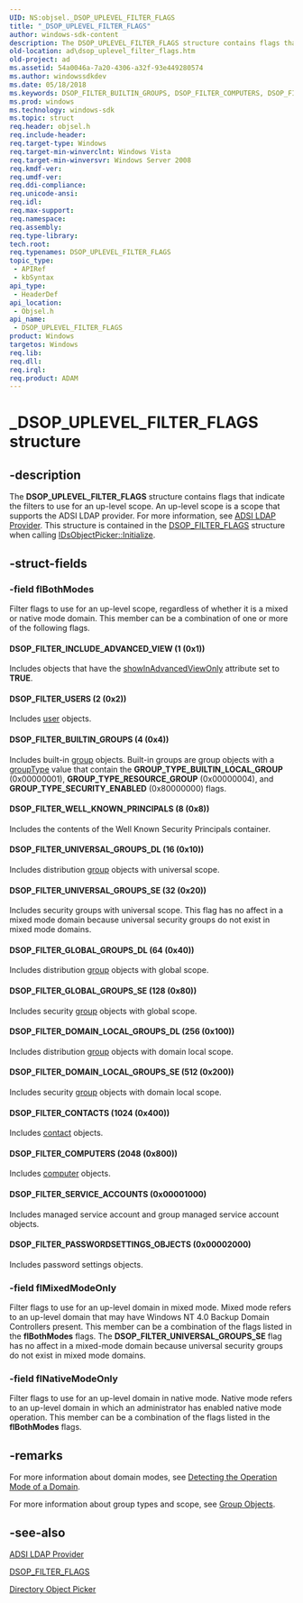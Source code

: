 ```yaml
---
UID: NS:objsel._DSOP_UPLEVEL_FILTER_FLAGS
title: "_DSOP_UPLEVEL_FILTER_FLAGS"
author: windows-sdk-content
description: The DSOP_UPLEVEL_FILTER_FLAGS structure contains flags that indicate the filters to use for an up-level scope.
old-location: ad\dsop_uplevel_filter_flags.htm
old-project: ad
ms.assetid: 54a0046a-7a20-4306-a32f-93e449280574
ms.author: windowssdkdev
ms.date: 05/18/2018
ms.keywords: DSOP_FILTER_BUILTIN_GROUPS, DSOP_FILTER_COMPUTERS, DSOP_FILTER_CONTACTS, DSOP_FILTER_DOMAIN_LOCAL_GROUPS_DL, DSOP_FILTER_DOMAIN_LOCAL_GROUPS_SE, DSOP_FILTER_GLOBAL_GROUPS_DL, DSOP_FILTER_GLOBAL_GROUPS_SE, DSOP_FILTER_INCLUDE_ADVANCED_VIEW, DSOP_FILTER_PASSWORDSETTINGS_OBJECTS, DSOP_FILTER_SERVICE_ACCOUNTS, DSOP_FILTER_UNIVERSAL_GROUPS_DL, DSOP_FILTER_UNIVERSAL_GROUPS_SE, DSOP_FILTER_USERS, DSOP_FILTER_WELL_KNOWN_PRINCIPALS, DSOP_UPLEVEL_FILTER_FLAGS, DSOP_UPLEVEL_FILTER_FLAGS structure [Active Directory], _DSOP_UPLEVEL_FILTER_FLAGS, _glines_dsop_uplevel_filter_flags, ad.dsop__uplevel__filter__flags, ad.dsop_uplevel_filter_flags, objsel/DSOP_UPLEVEL_FILTER_FLAGS
ms.prod: windows
ms.technology: windows-sdk
ms.topic: struct
req.header: objsel.h
req.include-header: 
req.target-type: Windows
req.target-min-winverclnt: Windows Vista
req.target-min-winversvr: Windows Server 2008
req.kmdf-ver: 
req.umdf-ver: 
req.ddi-compliance: 
req.unicode-ansi: 
req.idl: 
req.max-support: 
req.namespace: 
req.assembly: 
req.type-library: 
tech.root: 
req.typenames: DSOP_UPLEVEL_FILTER_FLAGS
topic_type:
 - APIRef
 - kbSyntax
api_type:
 - HeaderDef
api_location:
 - Objsel.h
api_name:
 - DSOP_UPLEVEL_FILTER_FLAGS
product: Windows
targetos: Windows
req.lib: 
req.dll: 
req.irql: 
req.product: ADAM
---
```


# _DSOP_UPLEVEL_FILTER_FLAGS structure


## -description


The <b>DSOP_UPLEVEL_FILTER_FLAGS</b> structure contains flags that indicate the filters to use for an up-level scope. An up-level scope is a scope that supports the ADSI LDAP provider. For more information, see 
<a href="https://msdn.microsoft.com/3c13ea2f-fe40-4fd4-8540-422f277e07c1">ADSI LDAP Provider</a>. This structure is contained in the <a href="https://msdn.microsoft.com/039b2bd8-027e-4b7c-b06b-1ff172c45d52">DSOP_FILTER_FLAGS</a> structure when calling <a href="https://msdn.microsoft.com/bcf4d283-6709-4425-a122-8f0808502b58">IDsObjectPicker::Initialize</a>.


## -struct-fields




### -field flBothModes

Filter flags to use for an up-level scope, regardless of whether it is a mixed or native mode domain. This member can be a combination of one or more of the following flags.



#### DSOP_FILTER_INCLUDE_ADVANCED_VIEW (1 (0x1))

Includes objects that have the <a href="ad.win2k_a_showinadvancedviewonly">showInAdvancedViewOnly</a> attribute set to <b>TRUE</b>.



#### DSOP_FILTER_USERS (2 (0x2))

Includes <a href="https://msdn.microsoft.com/library/windows/hardware/mt270121">user</a> objects.



#### DSOP_FILTER_BUILTIN_GROUPS (4 (0x4))

Includes built-in <a href="https://msdn.microsoft.com/library/windows/hardware/dn934674">group</a> objects. Built-in groups are group objects with a <a href="ad.win2k_a_grouptype">groupType</a> value that contain the <b>GROUP_TYPE_BUILTIN_LOCAL_GROUP</b> (0x00000001), <b>GROUP_TYPE_RESOURCE_GROUP</b> (0x00000004), and <b>GROUP_TYPE_SECURITY_ENABLED</b> (0x80000000) flags.



#### DSOP_FILTER_WELL_KNOWN_PRINCIPALS (8 (0x8))

Includes the contents of the Well Known Security Principals container.



#### DSOP_FILTER_UNIVERSAL_GROUPS_DL (16 (0x10))

Includes distribution <a href="https://msdn.microsoft.com/library/windows/hardware/dn934674">group</a> objects with universal scope.



#### DSOP_FILTER_UNIVERSAL_GROUPS_SE (32 (0x20))

Includes security groups with universal scope. This flag has no affect in a mixed mode domain because universal security groups do not exist in mixed mode domains.



#### DSOP_FILTER_GLOBAL_GROUPS_DL (64 (0x40))

Includes distribution <a href="https://msdn.microsoft.com/library/windows/hardware/dn934674">group</a> objects with global scope.



#### DSOP_FILTER_GLOBAL_GROUPS_SE (128 (0x80))

Includes security <a href="https://msdn.microsoft.com/library/windows/hardware/dn934674">group</a> objects with global scope.



#### DSOP_FILTER_DOMAIN_LOCAL_GROUPS_DL (256 (0x100))

Includes distribution <a href="https://msdn.microsoft.com/library/windows/hardware/dn934674">group</a> objects with domain local scope.



#### DSOP_FILTER_DOMAIN_LOCAL_GROUPS_SE (512 (0x200))

Includes security <a href="https://msdn.microsoft.com/library/windows/hardware/dn934674">group</a> objects with domain local scope.



#### DSOP_FILTER_CONTACTS (1024 (0x400))

Includes <a href="ad.win2k_c_contact">contact</a> objects.



#### DSOP_FILTER_COMPUTERS (2048 (0x800))

Includes <a href="https://msdn.microsoft.com/library/windows/hardware/dn997329">computer</a> objects.



#### DSOP_FILTER_SERVICE_ACCOUNTS (0x00001000)

Includes managed service account and group managed service account objects.



#### DSOP_FILTER_PASSWORDSETTINGS_OBJECTS (0x00002000)

Includes password settings objects.


### -field flMixedModeOnly

Filter flags to use for an up-level domain in mixed mode. Mixed mode refers to an up-level domain that may have Windows NT 4.0 Backup Domain Controllers present. This member can be a combination of the flags listed in the <b>flBothModes</b> flags. The <b>DSOP_FILTER_UNIVERSAL_GROUPS_SE</b> flag has no affect in a mixed-mode domain because universal security groups do not exist in mixed mode domains.


### -field flNativeModeOnly

Filter flags to use for an up-level domain in native mode. Native mode refers to an up-level domain in which an administrator has enabled native mode operation. This member can be a combination of the flags listed in the <b>flBothModes</b> flags.


## -remarks



For more information about domain modes, see <a href="https://msdn.microsoft.com/c20dec14-50ad-4f63-bd5c-222c2f2c83e4">Detecting the Operation Mode of a Domain</a>.

For more information about group types and scope, see <a href="https://msdn.microsoft.com/2dd5a293-047a-4639-9c95-7074578952be">Group Objects</a>.




## -see-also




<a href="https://msdn.microsoft.com/3c13ea2f-fe40-4fd4-8540-422f277e07c1">ADSI LDAP Provider</a>



<a href="https://msdn.microsoft.com/039b2bd8-027e-4b7c-b06b-1ff172c45d52">DSOP_FILTER_FLAGS</a>



<a href="https://msdn.microsoft.com/5b3e5d71-afd2-49db-b3a2-f9a49f0b2b3a">Directory Object Picker</a>
 

 

